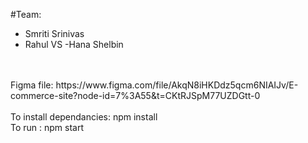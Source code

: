#Team:
- Smriti Srinivas
- Rahul VS
-Hana Shelbin
<br>
<br>
Figma file: https://www.figma.com/file/AkqN8iHKDdz5qcm6NIAIJv/E-commerce-site?node-id=7%3A55&t=CKtRJSpM77UZDGtt-0
<br>
<br>
To install dependancies: npm install
<br>
To run : npm start
